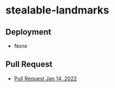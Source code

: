 # stealable-landmarks

## Deployment
- None

## Pull Request
- [Pull Request Jan 14, 2022](https://github.com/spamuelranek/stealable-landmarks/pull/1)